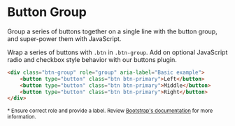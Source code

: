 # Button Group

<p class="lead">Group a series of buttons together on a single line with the button group, and super-power them with JavaScript.</p>

Wrap a series of buttons with `.btn` in `.btn-group`. Add on optional JavaScript radio and checkbox style behavior with our buttons plugin.

<!-- STORY -->

```html
<div class="btn-group" role="group" aria-label="Basic example">
    <button type="button" class="btn btn-primary">Left</button>
    <button type="button" class="btn btn-primary">Middle</button>
    <button type="button" class="btn btn-primary">Right</button>
</div>
```

<small>* Ensure correct role and provide a label. Review [Bootstrap's documentation][0] for more information.</small>

[0]: https://getbootstrap.com/docs/4.0/components/button-group/#basic-example